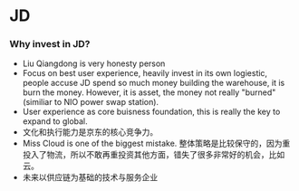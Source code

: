 # JD

### Why invest in JD?

- Liu Qiangdong is very honesty person
- Focus on best user experience, heavily invest in its own logiestic, people accuse JD spend so much money building the warehouse, it is burn the money. However, it is asset, the money not really "burned"(similiar to NIO power swap station).
- User experience as core buisness foundation, this is really the key to expand to global. 
- 文化和执行能力是京东的核心竞争力。
- Miss Cloud is one of the biggest mistake. 整体策略是比较保守的，因为重投入了物流，所以不敢再重投资其他方面，错失了很多非常好的机会，比如云。
- 未来以供应链为基础的技术与服务企业


